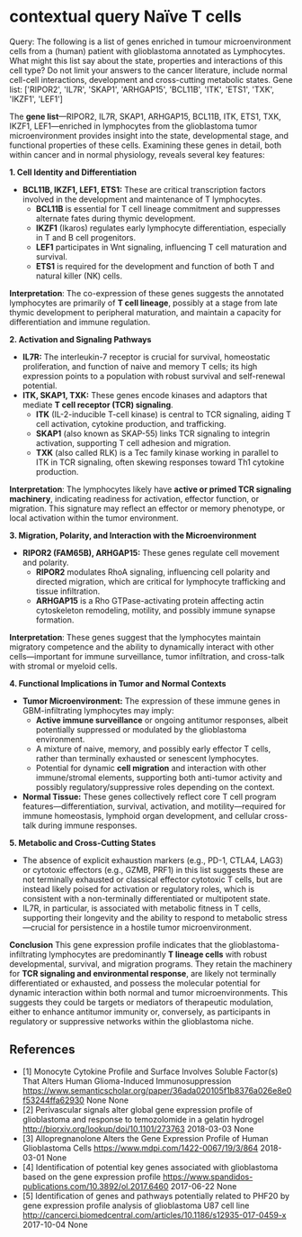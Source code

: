 # contextual query Naïve T cells

Query: The following is a list of genes enriched in tumour microenvironment cells from a (human) patient with glioblastoma  annotated as Lymphocytes.  What might this list say about the state, properties and interactions of this cell type?  Do not limit your answers to the cancer literature,  include normal cell-cell interactions, development and cross-cutting metabolic states.  Gene list: ['RIPOR2', 'IL7R', 'SKAP1', 'ARHGAP15', 'BCL11B', 'ITK', 'ETS1', 'TXK', 'IKZF1', 'LEF1']

The **gene list**—RIPOR2, IL7R, SKAP1, ARHGAP15, BCL11B, ITK, ETS1, TXK, IKZF1, LEF1—enriched in lymphocytes from the glioblastoma tumor microenvironment provides insight into the state, developmental stage, and functional properties of these cells. Examining these genes in detail, both within cancer and in normal physiology, reveals several key features:

**1. Cell Identity and Differentiation**
- **BCL11B, IKZF1, LEF1, ETS1:** These are critical transcription factors involved in the development and maintenance of T lymphocytes.  
  - **BCL11B** is essential for T cell lineage commitment and suppresses alternate fates during thymic development.
  - **IKZF1** (Ikaros) regulates early lymphocyte differentiation, especially in T and B cell progenitors.
  - **LEF1** participates in Wnt signaling, influencing T cell maturation and survival.
  - **ETS1** is required for the development and function of both T and natural killer (NK) cells.

**Interpretation**: The co-expression of these genes suggests the annotated lymphocytes are primarily of **T cell lineage**, possibly at a stage from late thymic development to peripheral maturation, and maintain a capacity for differentiation and immune regulation.

**2. Activation and Signaling Pathways**
- **IL7R:** The interleukin-7 receptor is crucial for survival, homeostatic proliferation, and function of naive and memory T cells; its high expression points to a population with robust survival and self-renewal potential.
- **ITK, SKAP1, TXK:** These genes encode kinases and adaptors that mediate **T cell receptor (TCR) signaling**.
  - **ITK** (IL-2-inducible T-cell kinase) is central to TCR signaling, aiding T cell activation, cytokine production, and trafficking.
  - **SKAP1** (also known as SKAP-55) links TCR signaling to integrin activation, supporting T cell adhesion and migration.
  - **TXK** (also called RLK) is a Tec family kinase working in parallel to ITK in TCR signaling, often skewing responses toward Th1 cytokine production.

**Interpretation**: The lymphocytes likely have **active or primed TCR signaling machinery**, indicating readiness for activation, effector function, or migration. This signature may reflect an effector or memory phenotype, or local activation within the tumor environment.

**3. Migration, Polarity, and Interaction with the Microenvironment**
- **RIPOR2 (FAM65B), ARHGAP15:** These genes regulate cell movement and polarity.
  - **RIPOR2** modulates RhoA signaling, influencing cell polarity and directed migration, which are critical for lymphocyte trafficking and tissue infiltration.
  - **ARHGAP15** is a Rho GTPase-activating protein affecting actin cytoskeleton remodeling, motility, and possibly immune synapse formation.

**Interpretation**: These genes suggest that the lymphocytes maintain migratory competence and the ability to dynamically interact with other cells—important for immune surveillance, tumor infiltration, and cross-talk with stromal or myeloid cells.

**4. Functional Implications in Tumor and Normal Contexts**
- **Tumor Microenvironment:** The expression of these immune genes in GBM-infiltrating lymphocytes may imply:
  - **Active immune surveillance** or ongoing antitumor responses, albeit potentially suppressed or modulated by the glioblastoma environment.
  - A mixture of naive, memory, and possibly early effector T cells, rather than terminally exhausted or senescent lymphocytes.
  - Potential for dynamic **cell migration** and interaction with other immune/stromal elements, supporting both anti-tumor activity and possibly regulatory/suppressive roles depending on the context.
- **Normal Tissue:** These genes collectively reflect core T cell program features—differentiation, survival, activation, and motility—required for immune homeostasis, lymphoid organ development, and cellular cross-talk during immune responses.

**5. Metabolic and Cross-Cutting States**
- The absence of explicit exhaustion markers (e.g., PD-1, CTLA4, LAG3) or cytotoxic effectors (e.g., GZMB, PRF1) in this list suggests these are not terminally exhausted or classical effector cytotoxic T cells, but are instead likely poised for activation or regulatory roles, which is consistent with a non-terminally differentiated or multipotent state.
- IL7R, in particular, is associated with metabolic fitness in T cells, supporting their longevity and the ability to respond to metabolic stress—crucial for persistence in a hostile tumor microenvironment.

**Conclusion**
This gene expression profile indicates that the glioblastoma-infiltrating lymphocytes are predominantly **T lineage cells** with robust developmental, survival, and migration programs. They retain the machinery for **TCR signaling and environmental response**, are likely not terminally differentiated or exhausted, and possess the molecular potential for dynamic interaction within both normal and tumor microenvironments. This suggests they could be targets or mediators of therapeutic modulation, either to enhance antitumor immunity or, conversely, as participants in regulatory or suppressive networks within the glioblastoma niche.



## References

- [1] Monocyte Cytokine Profile and Surface Involves Soluble Factor(s) That Alters Human Glioma-Induced Immunosuppression https://www.semanticscholar.org/paper/36ada020105f1b8376a026e8e0f53244ffa62930 None None
- [2] Perivascular signals alter global gene expression profile of glioblastoma and response to temozolomide in a gelatin hydrogel http://biorxiv.org/lookup/doi/10.1101/273763 2018-03-03 None
- [3] Allopregnanolone Alters the Gene Expression Profile of Human Glioblastoma Cells https://www.mdpi.com/1422-0067/19/3/864 2018-03-01 None
- [4] Identification of potential key genes associated with glioblastoma based on the gene expression profile https://www.spandidos-publications.com/10.3892/ol.2017.6460 2017-06-22 None
- [5] Identification of genes and pathways potentially related to PHF20 by gene expression profile analysis of glioblastoma U87 cell line http://cancerci.biomedcentral.com/articles/10.1186/s12935-017-0459-x 2017-10-04 None
